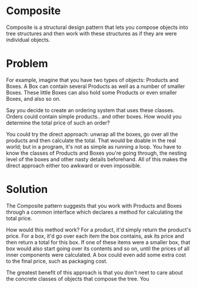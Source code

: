 # Composite
Composite is a structural design pattern that lets you compose objects into tree structures and then work with these structures as if they are were individual objects.

# Problem
For example, imagine that you have two types of objects: Products and Boxes. A Box can contain several Products as well as a number of smaller Boxes. These little Boxes
can also hold some Products or even smaller Boxes, and also so on.

Say you decide to create an ordering system that uses these classes. Orders could contain simple products.. and other boxes. How would you determine the total price of such
an order?

You could try the direct approach: unwrap all the boxes, go over all the products and then calculate the total. That would be doable in the real world; but in a program,
it's not as simple as running a loop. You have to know the classes of Products and Boxes you're going through, the nesting level of the boxes and other nasty details beforehand.
All of this makes the direct approach either too awkward or even impossible.

# Solution
The Composite pattern suggests that you work with Products and Boxes through a common interface which declares a method for calculating the total price.

How would this method work? For a product, it'd simply return the product's price. For a box, it'd go over each item the box contains, ask its price and then return a total
for this box. If one of these items were a smaller box, that box would also start going over its contents and so on, until the prices of all inner components were calculated. 
A box could even add some extra cost to the final price, such as packaging cost.

The greatest benefit of this approach is that you don't neet to care about the concrete classes of objects that compose the tree. You 
